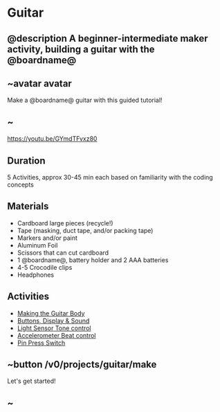 # Guitar

## @description A beginner-intermediate maker activity, building a guitar with the @boardname@

## ~avatar avatar

Make a @boardname@ guitar with this guided tutorial!

## ~

https://youtu.be/GYmdTFvxz80

## Duration

5 Activities, approx 30-45 min each based on familiarity with the coding concepts

## Materials

* Cardboard large pieces (recycle!)
* Tape (masking, duct tape, and/or packing tape)
* Markers and/or paint
* Aluminum Foil
* Scissors that can cut cardboard
* 1 @boardname@, battery holder and 2 AAA batteries
* 4-5 Crocodile clips
* Headphones

## Activities

* [Making the Guitar Body](/projects/guitar/make) 
* [Buttons, Display & Sound](/projects/guitar/displaybuttons) 
* [Light Sensor Tone control](/projects/guitar/lightsensor) 
* [Accelerometer Beat control](/projects/guitar/accelerometer) 
* [Pin Press Switch](/projects/guitar/pinpress) 

## ~button /v0/projects/guitar/make

Let's get started!

## ~
